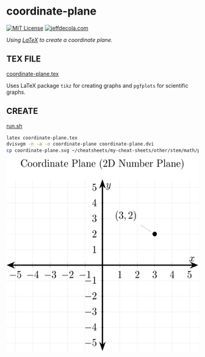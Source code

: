 # coordinate-plane

[![MIT License](http://img.shields.io/:license-mit-blue.svg)](http://jeffdecola.mit-license.org)
[![jeffdecola.com](https://img.shields.io/badge/website-jeffdecola.com-blue)](https://jeffdecola.com)

_Using
[LaTeX](https://github.com/JeffDeCola/my-cheat-sheets/tree/master/software/development/languages/latex-cheat-sheet/)
to create a coordinate plane._

## TEX FILE

[coordinate-plane.tex](https://github.com/JeffDeCola/my-latex-renders/blob/master/mathematics/pure/structures/algebra/coordinate-plane/coordinate-plane.tex)

Uses LaTeX package `tikz` for creating graphs
and `pgfplots` for scientific graphs.

## CREATE

[run.sh](https://github.com/JeffDeCola/my-latex-renders/blob/master/mathematics/pure/structures/algebra/coordinate-plane/run.sh)

```bash
latex coordinate-plane.tex
dvisvgm -n -a -o coordinate-plane coordinate-plane.dvi
cp coordinate-plane.svg ~/cheatsheets/my-cheat-sheets/other/stem/math/pure/structures/algebra-cheat-sheet/pgfplots-pics/.
```

<p align="center">
    <img src="coordinate-plane.svg"
    align="middle"
</p>
